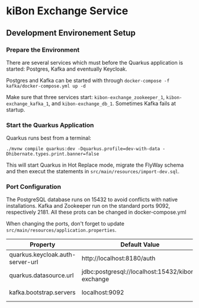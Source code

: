# kiBon Exchange Service

## Development Environement Setup

### Prepare the Environment
There are several services which must before the Quarkus application is started:
Postgres, Kafka and eventually Keycloak.

Postgres and Kafka can be started with through
 `docker-compose -f kafka/docker-compose.yml up -d`

Make sure that three services start: `kibon-exchange_zookeeper_1`, `kibon-exchange_kafka_1`, and `kibon-exchange_db_1`. Sometimes Kafka fails at startup.

### Start the Quarkus Application
Quarkus runs best from a terminal:

`./mvnw compile quarkus:dev -Dquarkus.profile=dev-with-data -Dhibernate.types.print.banner=false`

This will start Quarkus in Hot Replace mode, migrate the FlyWay schema and then execut the statements in `src/main/resources/import-dev.sql`.

### Port Configuration
The PostgreSQL database runs on 15432 to avoid conflicts with native installations.
Kafka and Zookeeper run on the standard ports 9092, respectively 2181.
All these prots can be changed in docker-compose.yml

When changing the ports, don't forget to update `src/main/resources/application.properties`.

| Property | Default Value | Comment |
| --- | --- | --- |
| quarkus.keycloak.auth-server-url | http://localhost:8180/auth | Keycloak Server |
| quarkus.datasource.url | jdbc:postgresql://localhost:15432/kibon-exchange | Postgres Database |
| kafka.bootstrap.servers | localhost:9092 | Kafka Server |
